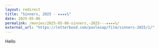 ```yaml
---
layout: redirect
title: "Sinners, 2025 - ★★★★½"
date: 2025-05-06
permalink: /movies/2025-05-06-sinners,-2025---★★★★½/
external_url: "https://letterboxd.com/pavlesap/film/sinners-2025/1/"
---
```

Hello
